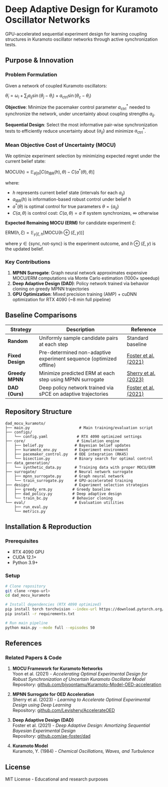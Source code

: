 # Deep Adaptive Design for Kuramoto Oscillator Networks

GPU-accelerated sequential experiment design for learning coupling structures in Kuramoto oscillator networks through active synchronization tests.

## Purpose & Innovation

### Problem Formulation
Given a network of coupled Kuramoto oscillators:

$\dot{\theta}_i = \omega_i + \sum_{j} a_{ij}\sin(\theta_j - \theta_i) + a_{\text{ctrl}}\sin(\theta_c - \theta_i)$

**Objective**: Minimize the pacemaker control parameter $a_{\text{ctrl}}^*$ needed to synchronize the network, under uncertainty about coupling strengths $a_{ij}$.

**Sequential Design**: Select the most informative pair-wise synchronization tests to efficiently reduce uncertainty about $\{a_{ij}\}$ and minimize $a_{\text{ctrl}}^*$.

### Mean Objective Cost of Uncertainty (MOCU)

We optimize experiment selection by minimizing expected regret under the current belief state:

$\text{MOCU}(h) = \mathbb{E}_{\theta|h}\left[C(a_{\text{IBR}}(h), \theta) - C(a^*(\theta), \theta)\right]$

where:
- $h$ represents current belief state (intervals for each $a_{ij}$)
- $a_{\text{IBR}}(h)$ is information-based robust control under belief $h$
- $a^*(\theta)$ is optimal control for true parameters $\theta = \{a_{ij}\}$
- $C(a, \theta)$ is control cost: $C(a, \theta) = a$ if system synchronizes, $\infty$ otherwise

**Expected Remaining MOCU (ERM)** for candidate experiment $\xi$:

$\text{ERM}(h, \xi) = \mathbb{E}_{y|\xi,h}\left[\text{MOCU}(h \oplus (\xi, y))\right]$

where $y \in \{\text{sync}, \text{not-sync}\}$ is the experiment outcome, and $h \oplus (\xi, y)$ is the updated belief.

### Key Contributions
1. **MPNN Surrogate**: Graph neural network approximates expensive MOCU/ERM computations via Monte Carlo estimation (1000× speedup)
2. **Deep Adaptive Design (DAD)**: Policy network trained via behavior cloning on greedy MPNN trajectories
3. **GPU Optimization**: Mixed precision training (AMP) + cuDNN optimization for RTX 4090 (~8 min full pipeline)

## Baseline Comparisons

| Strategy | Description | Reference |
|----------|-------------|-----------|
| **Random** | Uniformly sample candidate pairs at each step | Standard baseline |
| **Fixed Design** | Pre-determined non-adaptive experiment sequence (optimized offline) | [Foster et al. (2021)](https://github.com/ae-foster/dad) |
| **Greedy MPNN** | Minimize predicted ERM at each step using MPNN surrogate | [Sherry et al. (2023)](https://github.com/Levishery/AccelerateOED) |
| **DAD (Ours)** | Deep policy network trained via sPCE on adaptive trajectories | [Foster et al. (2021)](https://github.com/ae-foster/dad) |

## Repository Structure

```
dad_mocu_kuramoto/
├── main.py                      # Main training/evaluation script
├── configs/
│   └── config.yaml             # RTX 4090 optimized settings
├── core/                       # Simulation engine
│   ├── belief.py              # Bayesian belief updates
│   ├── kuramoto_env.py        # Experiment environment
│   ├── pacemaker_control.py   # ODE integration (RK45)
│   └── bisection.py           # Binary search for optimal control
├── data_generation/
│   └── synthetic_data.py      # Training data with proper MOCU/ERM
├── surrogate/                 # Neural network surrogate
│   ├── mpnn_surrogate.py      # Graph neural network
│   └── train_surrogate.py     # GPU-accelerated training
├── design/                    # Experiment selection strategies
│   ├── greedy_erm.py         # Greedy baseline
│   ├── dad_policy.py         # Deep adaptive design
│   └── train_bc.py           # Behavior cloning
└── eval/                      # Evaluation utilities
    ├── run_eval.py
    └── metrics.py
```

## Installation & Reproduction

### Prerequisites
- RTX 4090 GPU
- CUDA 12.1+
- Python 3.9+

### Setup
```bash
# Clone repository
git clone <repo-url>
cd dad_mocu_kuramoto

# Install dependencies (RTX 4090 optimized)
pip install torch torchvision --index-url https://download.pytorch.org/whl/cu121
pip install -r requirements.txt

# Run main pipeline
python main.py --mode full --episodes 50
```

## References

### Related Papers & Code

1. **MOCU Framework for Kuramoto Networks**  
   Yoon et al. (2021) - *Accelerating Optimal Experimental Design for Robust Synchronization of Uncertain Kuramoto Oscillator Model*  
   Repository: [github.com/bjyoontamu/Kuramoto-Model-OED-acceleration](https://github.com/bjyoontamu/Kuramoto-Model-OED-acceleration)

2. **MPNN Surrogate for OED Acceleration**  
   Sherry et al. (2023) - *Learning to Accelerate Optimal Experimental Design using Deep Learning*  
   Repository: [github.com/Levishery/AccelerateOED](https://github.com/Levishery/AccelerateOED)

3. **Deep Adaptive Design (DAD)**  
   Foster et al. (2021) - *Deep Adaptive Design: Amortizing Sequential Bayesian Experimental Design*  
   Repository: [github.com/ae-foster/dad](https://github.com/ae-foster/dad)

4. **Kuramoto Model**  
   Kuramoto, Y. (1984) - *Chemical Oscillations, Waves, and Turbulence*

## License
MIT License - Educational and research purposes